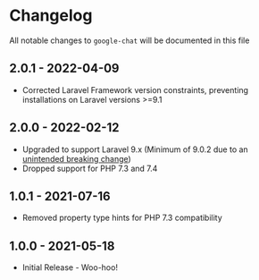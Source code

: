 # Changelog

All notable changes to `google-chat` will be documented in this file

## 2.0.1 - 2022-04-09
- Corrected Laravel Framework version constraints, preventing installations on Laravel versions >=9.1

## 2.0.0 - 2022-02-12
- Upgraded to support Laravel 9.x (Minimum of 9.0.2 due to an [unintended breaking change](https://github.com/laravel/framework/pull/40880))
- Dropped support for PHP 7.3 and 7.4

## 1.0.1 - 2021-07-16
- Removed property type hints for PHP 7.3 compatibility

## 1.0.0 - 2021-05-18

- Initial Release - Woo-hoo!
